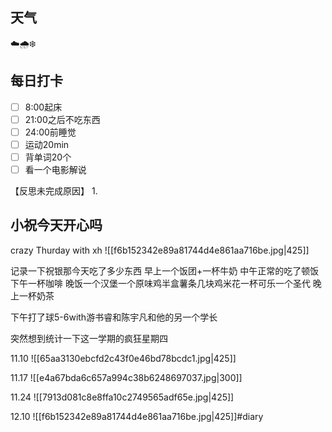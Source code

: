 ## 天气
☁️🌧️❄️



## 每日打卡

- [ ] 8:00起床
- [ ] 21:00之后不吃东西
- [ ] 24:00前睡觉
- [ ] 运动20min
- [ ] 背单词20个
- [ ] 看一个电影解说

【反思未完成原因】
1. 

## 小祝今天开心吗
crazy Thurday with xh
![[f6b152342e89a81744d4e861aa716be.jpg|425]]

记录一下祝银那今天吃了多少东西
早上一个饭团+一杯牛奶
中午正常的吃了顿饭
下午一杯咖啡
晚饭一个汉堡一个原味鸡半盒薯条几块鸡米花一杯可乐一个圣代
晚上一杯奶茶

下午打了球5-6with游书睿和陈宇凡和他的另一个学长

突然想到统计一下这一学期的疯狂星期四

11.10
![[65aa3130ebcfd2c43f0e46bd78bcdc1.jpg|425]]

11.17
![[e4a67bda6c657a994c38b6248697037.jpg|300]]

11.24
![[7913d081c8e8ffa10c2749565adf65e.jpg|425]]

12.10
![[f6b152342e89a81744d4e861aa716be.jpg|425]]#diary